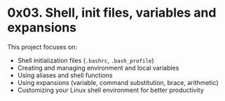 # 0x03. Shell, init files, variables and expansions

This project focuses on:

- Shell initialization files (`.bashrc`, `.bash_profile`)
- Creating and managing environment and local variables
- Using aliases and shell functions
- Using expansions (variable, command substitution, brace, arithmetic)
- Customizing your Linux shell environment for better productivity
